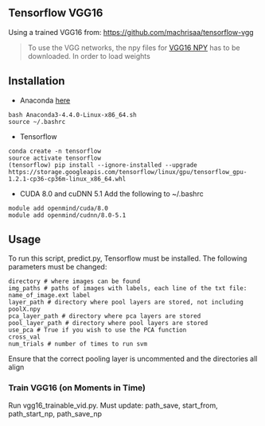 ## Tensorflow VGG16

Using a trained VGG16 from: https://github.com/machrisaa/tensorflow-vgg

>To use the VGG networks, the npy files for [VGG16 NPY](https://mega.nz/#!YU1FWJrA!O1ywiCS2IiOlUCtCpI6HTJOMrneN-Qdv3ywQP5poecM) has to be downloaded. In order to load weights

## Installation

* Anaconda [here](https://www.anaconda.com/download/#macos)
```
bash Anaconda3-4.4.0-Linux-x86_64.sh
source ~/.bashrc
```
* Tensorflow
```
conda create -n tensorflow
source activate tensorflow
(tensorflow) pip install --ignore-installed --upgrade https://storage.googleapis.com/tensorflow/linux/gpu/tensorflow_gpu-1.2.1-cp36-cp36m-linux_x86_64.whl
```
* CUDA 8.0 and cuDNN 5.1
Add the following to ~/.bashrc
```
module add openmind/cuda/8.0
module add openmind/cudnn/8.0-5.1
```



## Usage
To run this script, predict.py, Tensorflow must be installed. 
The following parameters must be changed:
```
directory # where images can be found
img_paths # paths of images with labels, each line of the txt file: name_of_image.ext label
layer_path # directory where pool layers are stored, not including poolX.npy
pca_layer_path # directory where pca layers are stored
pool_layer_path # directory where pool layers are stored
use_pca # True if you wish to use the PCA function
cross_val
num_trials # number of times to run svm
```
Ensure that the correct pooling layer is uncommented and the directories all align

### Train VGG16 (on Moments in Time)
Run vgg16_trainable_vid.py. Must update: path_save, start_from, path_start_np, path_save_np
